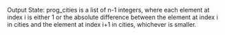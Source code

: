 Output State: prog_cities is a list of n-1 integers, where each element at index i is either 1 or the absolute difference between the element at index i in cities and the element at index i+1 in cities, whichever is smaller.